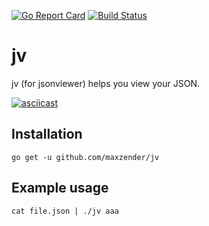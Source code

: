 [![Go Report Card](https://goreportcard.com/badge/maxzender/jv)](https://goreportcard.com/report/maxzender/jv)
[![Build Status](https://travis-ci.org/maxzender/jv.svg?branch=master)](https://travis-ci.org/maxzender/jv)

# jv
jv (for jsonviewer) helps you view your JSON.

[![asciicast](https://asciinema.org/a/123606.png)](https://asciinema.org/a/123606)

## Installation
```
go get -u github.com/maxzender/jv
```

## Example usage
```
cat file.json | ./jv aaa
```


